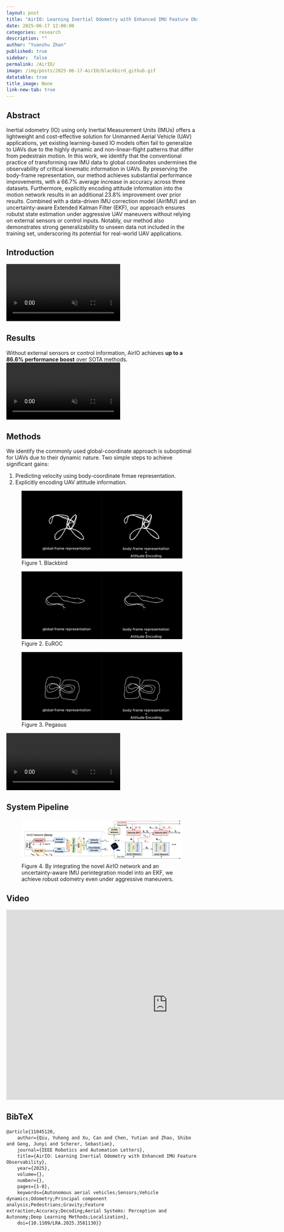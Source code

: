 ```yaml
---
layout: post
title: "AirIO: Learning Inertial Odometry with Enhanced IMU Feature Observability"
date: 2025-06-17 12:00:00
categories: research
description: ""
author: "Yuanzhu Zhan"
published: true
sidebar:  false
permalink: /AirIO/
image: /img/posts/2025-06-17-AirIO/blackbird_github.gif
datatable: true
title_image: None
link-new-tab: true
---
```


## Abstract
Inertial odometry (IO) using only Inertial Measurement Units (IMUs) offers a lightweight and cost-effective solution for Unmanned Aerial Vehicle (UAV) applications, yet existing learning-based IO models often fail to generalize to UAVs due to the highly dynamic and non-linear-flight patterns that differ from pedestrain motion. In this work, we identify that the conventional practice of transforming raw IMU data to global coordinates undermines the observability of critical kinematic information in UAVs. By preserving the body-frame representation, our method achieves substantial performance improvements, with a 66.7% average increase in accuracy across three datasets. Furthermore, explicitly encoding attitude information into the motion network results in an additional 23.8% improvement over prior results. Combined with a data-driven IMU correction model (AirIMU) and an uncertainty-aware Extended Kalman Filter (EKF), our approach ensures robutst state estimation under aggressive UAV maneuvers without relying on external sensors or control inputs. Notably, our method also demonstrates strong generalizability to unseen data not included in the training set, underscoring its potential for real-world UAV applications.


## Introduction
<video controls autoplay loop muted playsinline
       src="/img/posts/2025-06-17-AirIO/1_AirIO_introduction.mp4" type="video/mp4">
</video>



## Results
Without external sensors or control information, AirIO achieves **up to a 86.6% performance boost** over SOTA methods.
<video controls autoplay loop muted playsinline
       src="/img/posts/2025-06-17-AirIO/blackbird_for_web.mp4" type="video/mp4">
</video>


## Methods

We identify the commonly used global-coordinate approach is suboptimal for UAVs due to their dynamic nature. Two simple steps to achieve significant gains:
1. Predicting velocity using body-coordinate frmae representation.
2. Explicitly encoding UAV attitude information.
<figure>
  <img src="/img/posts/2025-06-17-AirIO/Fig1_Blackbird.gif"/>
  <figcaption>
       Figure 1. Blackbird
  </figcaption>
</figure>

<figure>
  <img src="/img/posts/2025-06-17-AirIO/Fig2_EuRoC.gif"/>
  <figcaption>
       Figure 2. EuROC
  </figcaption>
</figure>

<figure>
  <img src="/img/posts/2025-06-17-AirIO/Fig3_Pegasus.gif"/>
  <figcaption>
       Figure 3. Pegasus
  </figcaption>
</figure>

<video controls autoplay loop muted playsinline
       src="/img/posts/2025-06-17-AirIO/website_insight.mp4" type="video/mp4">
</video>

## System Pipeline
<figure>
  <img src="/img/posts/2025-06-17-AirIO/Pipeline.png"/>
  <figcaption>
       Figure 4. By integrating the novel AirIO network and an uncertainty-aware IMU perintegration model into an EKF, we achieve robust odometry even under aggressive maneuvers.
  </figcaption>
</figure>

## Video

<!-- {% youtube 3AMcM3uUaUw %} -->
<iframe width="850" height="500" 
    src="https://www.youtube.com/watch?v=342ZfxoL7_0" 
    title="YouTube video player" frameborder="0" 
    allow="accelerometer; autoplay; clipboard-write; encrypted-media; gyroscope; picture-in-picture" 
    allowfullscreen>
</iframe>

<!-- ### Publication -->
<section class="section" id="Publication">
  <div class="container is-max-desktop content">
    <h2 class="title">BibTeX</h2>
    <pre><code>@article{11045120,
    author={Qiu, Yuheng and Xu, Can and Chen, Yutian and Zhao, Shibo and Geng, Junyi and Scherer, Sebastian},
    journal={IEEE Robotics and Automation Letters}, 
    title={AirIO: Learning Inertial Odometry with Enhanced IMU Feature Observability}, 
    year={2025},
    volume={},
    number={},
    pages={1-8},
    keywords={Autonomous aerial vehicles;Sensors;Vehicle dynamics;Odometry;Principal component analysis;Pedestrians;Gravity;Feature extraction;Accuracy;Decoding;Aerial Systems: Perception and Autonomy;Deep Learning Methods;Localization},
    doi={10.1109/LRA.2025.3581130}}
    </code></pre>
  </div>
</section>

